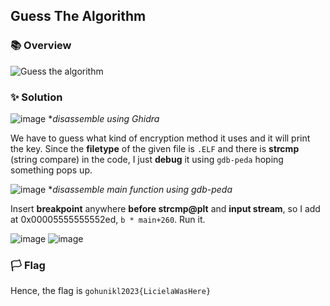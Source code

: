 ## Guess The Algorithm

### 📚 Overview

![Guess the algorithm](https://github.com/rydzze/CTF_Write-up/assets/86187059/b0c3b2a2-8e21-4249-bc70-3fc44da9bb34)

### ✨ Solution

![image](https://github.com/rydzze/CTF_Write-up/assets/86187059/dc88cef6-981b-49d8-b014-8bb86eeb2b13)
*_disassemble using Ghidra_

We have to guess what kind of encryption method it uses and it will print the key.
Since the **filetype** of the given file is `.ELF` and there is **strcmp** (string compare) in the code, I just **debug** it using `gdb-peda` hoping something pops up.

![image](https://github.com/rydzze/CTF_Write-up/assets/86187059/952812ab-5bb6-4ccd-966a-dd6f9f883583)
*_disassemble main function using gdb-peda_

Insert **breakpoint** anywhere **before strcmp@plt** and **input stream**, so I add at 0x00005555555552ed, `b * main+260`. Run it.

![image](https://github.com/rydzze/CTF_Write-up/assets/86187059/e29388fd-f2d7-45c4-be45-6c1eb92d0bec)
![image](https://github.com/rydzze/CTF_Write-up/assets/86187059/71287e76-0b97-4987-941f-9a169e087b11)

### 🏳️ Flag

Hence, the flag is `gohunikl2023{LicielaWasHere}` 
